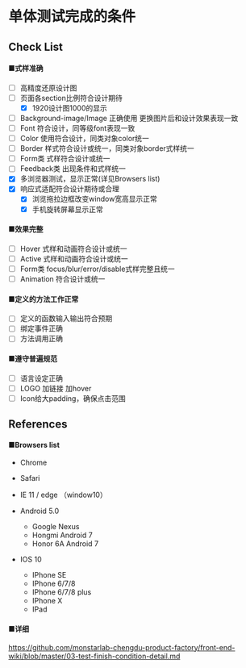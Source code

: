 # 单体测试完成的条件

## Check List

#### ■式样准确
- [ ] 高精度还原设计图 
- [ ] 页面各section比例符合设计期待
  - [x] 1920设计图1000的显示 
- [ ] Background-image/Image 正确使用 更换图片后和设计效果表现一致
- [ ] Font 符合设计，同等级font表现一致
- [ ] Color 使用符合设计，同类对象color统一
- [ ] Border 样式符合设计或统一，同类对象border式样统一
- [ ] Form类 式样符合设计或统一
- [ ] Feedback类 出现条件和式样统一
- [x] 多浏览器测试，显示正常(详见Browsers list)
- [x] 响应式适配符合设计期待或合理
  - [x] 浏览拖拉边框改变window宽高显示正常
  - [x] 手机旋转屏幕显示正常

#### ■效果完整
- [ ] Hover 式样和动画符合设计或统一
- [ ] Active 式样和动画符合设计或统一
- [ ] Form类 focus/blur/error/disable式样完整且统一
- [ ] Animation 符合设计或统一

#### ■定义的方法工作正常
- [ ] 定义的函数输入输出符合预期
- [ ] 绑定事件正确
- [ ] 方法调用正确

#### ■遵守普遍规范
- [ ] 语言设定正确
- [ ] LOGO 加链接 加hover
- [ ] Icon给大padding，确保点击范围

## References

#### ■Browsers list
+ Chrome 
+ Safari
+ IE 11 / edge  （window10）
+ Android 5.0
  + Google Nexus 
  + Hongmi Android 7
  + Honor 6A Android 7
  
  
+ IOS 10 
  + IPhone SE
  + IPhone 6/7/8
  + IPhone 6/7/8 plus
  + IPhone X
  + IPad

#### ■详细
https://github.com/monstarlab-chengdu-product-factory/front-end-wiki/blob/master/03-test-finish-condition-detail.md
